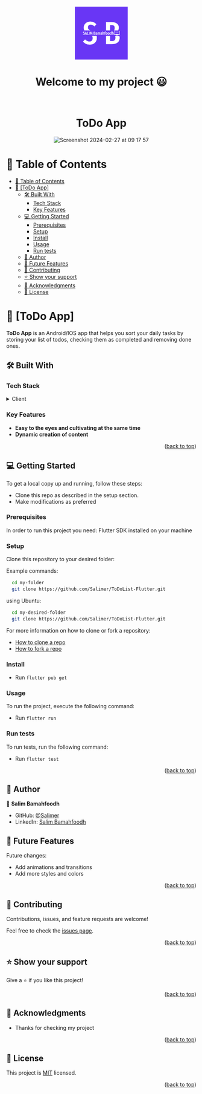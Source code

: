 <a name="readme-top"></a>

<div align="center">
  <img src="murple_logo.png" alt="logo" width="140"  height="auto" />
  <br/>

  <h1><b>Welcome to my project 😃</b></h1>

</div>


<div align="center">
  
  <br/>
<h1 align="center">ToDo App</h1>
<img width="467" alt="Screenshot 2024-02-27 at 09 17 57" src="https://github.com/Salimer/ToDoList-Flutter/assets/52242629/e136dbf5-5dde-44b1-ba6c-f655d53ed35d">
</div>






<!-- TABLE OF CONTENTS -->

# 📗 Table of Contents

- [📗 Table of Contents](#-table-of-contents)
- [📖 \[ToDo App\] ](#-todo-app-)
  - [🛠 Built With ](#-built-with-)
    - [Tech Stack ](#tech-stack-)
    - [Key Features ](#key-features-)
  - [💻 Getting Started ](#-getting-started-)
    - [Prerequisites](#prerequisites)
    - [Setup](#setup)
    - [Install](#install)
    - [Usage](#usage)
    - [Run tests](#run-tests)
  - [👥 Author ](#-author-)
  - [🔭 Future Features ](#-future-features-)
  - [🤝 Contributing ](#-contributing-)
  - [⭐️ Show your support ](#️-show-your-support-)
  - [🙏 Acknowledgments ](#-acknowledgments-)
  - [📝 License ](#-license-)

<!-- PROJECT DESCRIPTION -->

# 📖 [ToDo App] <a name="about-project"></a>


**ToDo App** is an Android/IOS app that helps you sort your daily tasks by storing your list of todos, checking them as completed and removing done ones.

## 🛠 Built With <a name="built-with"></a>

### Tech Stack <a name="tech-stack"></a>

<details>
  <summary>Client</summary>
  <ul>
    <li><a href="https://flutter.dev">Flutter</a></li>
    <li><a href="https://dart.dev">Dart</a></li>
  </ul>
</details>



<!-- Features -->

### Key Features <a name="key-features"></a>


- **Easy to the eyes and cultivating at the same time**
- **Dynamic creation of content** 

<p align="right">(<a href="#readme-top">back to top</a>)</p>

<!-- WALKTHROUGH

## 🤯 Walk through video <a name="walk-through"></a>


- [here](https://youtu.be/dYmqQRuvd4c)

<p align="right">(<a href="#readme-top">back to top</a>)</p>
 -->

<!-- LIVE DEMO -->

<!-- ## 🚀 Live Demo <a name="live-demo"></a>


- [Live Demo Link](https://bookstore-m1ib.onrender.com)

<p align="right">(<a href="#readme-top">back to top</a>)</p> -->


<!-- GETTING STARTED -->

## 💻 Getting Started <a name="getting-started"></a>

To get a local copy up and running, follow these steps:

- Clone this repo as described in the setup section. 
- Make modifications as preferred

### Prerequisites

In order to run this project you need: Flutter SDK installed on your machine

### Setup

Clone this repository to your desired folder:

Example commands:

```sh
  cd my-folder
  git clone https://github.com/Salimer/ToDoList-Flutter.git
```
using Ubuntu:

```sh
  cd my-desired-folder
  git clone https://github.com/Salimer/ToDoList-Flutter.git
```

For more information on how to clone or fork a repository:
- <a href="https://docs.github.com/en/repositories/creating-and-managing-repositories/cloning-a-repository">How to clone a repo</a>
- <a href="https://docs.github.com/en/get-started/quickstart/fork-a-repo">How to fork a repo</a>

### Install

- Run ` flutter pub get `

### Usage

To run the project, execute the following command:

- Run `flutter run`

### Run tests

To run tests, run the following command:

- Run `flutter test`


<p align="right">(<a href="#readme-top">back to top</a>)</p>

<!-- AUTHORS -->

## 👥 Author <a name="authors"></a>

👤 **Salim Bamahfoodh**


- GitHub: [@Salimer](https://github.com/Salimer)
- LinkedIn: [Salim Bamahfoodh](https://www.linkedin.com/in/sbamahfoodh/)



<!-- FUTURE FEATURES -->

## 🔭 Future Features <a name="future-features"></a>



Future changes:
- Add animations and transitions
- Add more styles and colors

<p align="right">(<a href="#readme-top">back to top</a>)</p>

<!-- CONTRIBUTING -->

## 🤝 Contributing <a name="contributing"></a>

Contributions, issues, and feature requests are welcome!

Feel free to check the [issues page](https://github.com/Salimer/Math-magicians/issues).

<p align="right">(<a href="#readme-top">back to top</a>)</p>

<!-- SUPPORT -->

## ⭐️ Show your support <a name="support"></a>


Give a ⭐️ if you like this project!

<p align="right">(<a href="#readme-top">back to top</a>)</p>

<!-- ACKNOWLEDGEMENTS -->

## 🙏 Acknowledgments <a name="acknowledgements"></a>


- Thanks for checking my project


<p align="right">(<a href="#readme-top">back to top</a>)</p>

<!-- FAQ (optional) 

## ❓ FAQ (OPTIONAL) <a name="faq"></a>

> Add at least 2 questions new developers would ask when they decide to use your project.

- **[Question_1]**

  - [Answer_1]

- **[Question_2]**

  - [Answer_2]

<p align="right">(<a href="#readme-top">back to top</a>)</p>

-->

<!-- LICENSE -->

## 📝 License <a name="license"></a>

This project is [MIT](./LICENSE) licensed.


<p align="right">(<a href="#readme-top">back to top</a>)</p>

